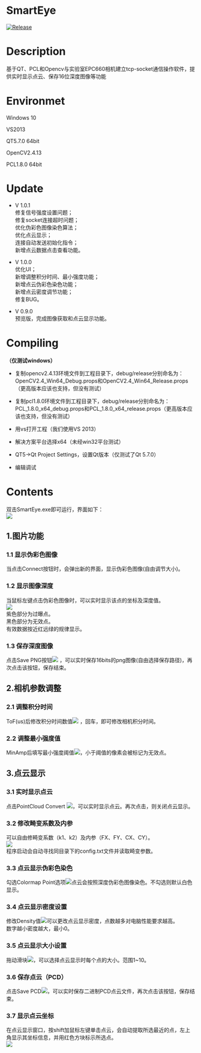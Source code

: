 # SmartEye  
[![Release](https://img.shields.io/badge/release-1.0.1-green.svg?style=flat)](https://github.com/dongmuliu/SmartEye/releases)  

# Description
基于QT、PCL和Opencv与实验室EPC660相机建立tcp-socket通信操作软件，提供实时显示点云、保存16位深度图像等功能

# Environmet

Windows 10

VS2013

QT5.7.0 64bit

OpenCV2.4.13

PCL1.8.0 64bit

# Update  
* V 1.0.1  
修复信号强度设置问题；  
修复socket连接超时问题；  
优化伪彩色图像染色算法；  
优化点云显示；  
连接自动发送初始化指令；  
新增点云数据点击查看功能。  

* V 1.0.0  
优化UI；  
新增调整积分时间、最小强度功能；  
新增点云伪彩色染色功能；  
新增点云密度调节功能；  
修复BUG。  

* V 0.9.0    
预览版，完成图像获取和点云显示功能。 

# Compiling
**（仅测试windows）**
* 复制opencv2.4.13环境文件到工程目录下，debug/release分别命名为：OpenCV2.4_Win64_Debug.props和OpenCV2.4_Win64_Release.props（更高版本应该也支持，但没有测试）

* 复制pcl1.8.0环境文件到工程目录下，debug/release分别命名为：PCL_1.8.0_x64_debug.props和PCL_1.8.0_x64_release.props（更高版本应该也支持，但没有测试）

* 用vs打开工程（我们使用VS 2013）

* 解决方案平台选择x64（未经win32平台测试）

* QT5->Qt Project Settings，设置Qt版本（仅测试了Qt 5.7.0）

* 编辑调试

# Contents

双击SmartEye.exe即可运行，界面如下：  
![](SmartEye/Image/1.png) 

## 1.图片功能

### 1.1 显示伪彩色图像

当点击Connect按钮时，会弹出新的界面，显示伪彩色图像(自由调节大小)。  

### 1.2 显示图像深度  

当鼠标左键点击伪彩色图像时，可以实时显示该点的坐标及深度值。  
![](SmartEye/Image/2.png)   
紫色部分为过曝点。  
黑色部分为无效点。  
有效数据按近红远绿的规律显示。  

### 1.3 保存深度图像  

点击Save PNG按钮![](SmartEye/Image/3.png)  ，可以实时保存16bits的png图像(自由选择保存路径)，再次点击该按钮，保存结束。  

## 2.相机参数调整

### 2.1 调整积分时间

ToF(us)后修改积分时间数值![](SmartEye/Image/4.png)  ，回车，即可修改相机积分时间。  

### 2.2 调整最小强度值

MinAmp后填写最小强度阈值![](SmartEye/Image/5.png)，小于阈值的像素会被标记为无效点。  
 
## 3.点云显示
 
### 3.1 实时显示点云
 
点击PointCloud Convert ![](SmartEye/Image/6.png)，可以实时显示点云。再次点击，则关闭点云显示。  

### 3.2 修改畸变系数及内参
 
可以自由修畸变系数（k1、k2）及内参（FX、FY、CX、CY）。  
![](SmartEye/Image/7.png)  
程序启动会自动寻找同目录下的config.txt文件并读取畸变参数。  
  
### 3.3 点云显示伪彩色染色

勾选Colormap Point选项![](SmartEye/Image/8.png)点云会按照深度伪彩色图像染色。不勾选则默认白色显示。  

### 3.4 点云显示密度设置

修改Density值![](SmartEye/Image/9.png)可以更改点云显示密度，点数越多对电脑性能要求越高。  
数字越小密度越大，最小0。

### 3.5 点云显示大小设置

拖动滑块![](SmartEye/Image/10.png)，可以选择点云显示时每个点的大小。范围1~10。  

### 3.6 保存点云（PCD）

点击Save PCD![](SmartEye/Image/11.png)，可以实时保存二进制PCD点云文件，再次点击该按钮，保存结束。  

### 3.7 显示点云坐标

在点云显示窗口，按shift加鼠标左键单击点云，会自动提取所选最近的点，左上角显示其坐标信息，并用红色方块标示所选点。  
![](SmartEye/Image/12.png)


